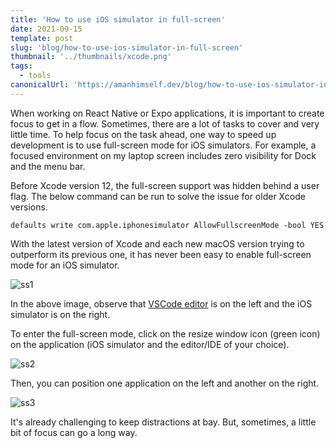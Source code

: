 ```yaml
---
title: 'How to use iOS simulator in full-screen'
date: 2021-09-15
template: post
slug: 'blog/how-to-use-ios-simulator-in-full-screen'
thumbnail: '../thumbnails/xcode.png'
tags:
  - tools
canonicalUrl: 'https://amanhimself.dev/blog/how-to-use-ios-simulator-in-full-screen/'
---
```


When working on React Native or Expo applications, it is important to create focus to get in a flow. Sometimes, there are a lot of tasks to cover and very little time. To help focus on the task ahead, one way to speed up development is to use full-screen mode for iOS simulators. For example, a focused environment on my laptop screen includes zero visibility for Dock and the menu bar.

Before Xcode version 12, the full-screen support was hidden behind a user flag. The below command can be run to solve the issue for older Xcode versions.

```shell
defaults write com.apple.iphonesimulator AllowFullscreenMode -bool YES
```

With the latest version of Xcode and each new macOS version trying to outperform its previous one, it has never been easy to enable full-screen mode for an iOS simulator.

![ss1](https://i.imgur.com/mvSX1u2.png)

In the above image, observe that [VSCode editor](setup-macbook-m1) is on the left and the iOS simulator is on the right.

To enter the full-screen mode, click on the resize window icon (green icon) on the application (iOS simulator and the editor/IDE of your choice).

![ss2](https://i.imgur.com/nhkQdNs.png)

Then, you can position one application on the left and another on the right.

![ss3](https://i.imgur.com/ZjU2UUi.gif)

It's already challenging to keep distractions at bay. But, sometimes, a little bit of focus can go a long way.
